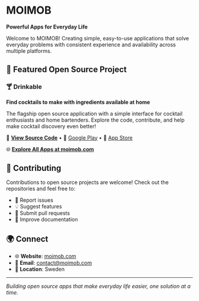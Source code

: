 # MOIMOB

**Powerful Apps for Everyday Life**

Welcome to MOIMOB! Creating simple, easy-to-use applications that solve everyday problems with consistent experience and availability across multiple platforms.

## 🌟 Featured Open Source Project

### 🍸 Drinkable
**Find cocktails to make with ingredients available at home**

The flagship open source application with a simple interface for cocktail enthusiasts and home bartenders. Explore the code, contribute, and help make cocktail discovery even better!

🔗 **[View Source Code](https://github.com/MOIMOB/drinkable)** • 📱 [Google Play](https://play.google.com/store/apps/details?id=com.moimob.drinkable) • 🍎 [App Store](https://apps.apple.com/us/app/drinkable/id6480014126)

🌐 **[Explore All Apps at moimob.com](https://moimob.com)**

## 🤝 Contributing

Contributions to open source projects are welcome! Check out the repositories and feel free to:
- 🐛 Report issues
- 💡 Suggest features
- 🔧 Submit pull requests
- 📖 Improve documentation

## 🌍 Connect

- 🌐 **Website**: [moimob.com](https://moimob.com)
- 📧 **Email**: contact@moimob.com
- 📍 **Location**: Sweden

---

*Building open source apps that make everyday life easier, one solution at a time.*